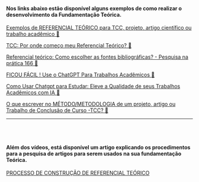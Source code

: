 #### Nos links abaixo estão disponível alguns exemplos de como realizar o desenvolvimento da Fundamentação Teórica.

[Exemplos de REFERENCIAL TEÓRICO para TCC, projeto, artigo científico ou trabalho acadêmico 🔗](https://youtu.be/6AWi9hYmAgQ)

[TCC: Por onde começo meu Referencial Teórico? 🔗](https://youtu.be/qyiL74quw6M)

[Referencial teórico: Como escolher as fontes bibliográficas? - Pesquisa na prática 166 🔗](https://youtu.be/ARS-swrzO5k)

[FICOU FÁCIL ! Use o ChatGPT Para Trabalhos Acadêmicos 🔗](https://youtu.be/SareSYAmB9E)

[Como Usar Chatgpt para Estudar: Eleve a Qualidade de seus Trabalhos Acadêmicos com IA 🔗](https://youtu.be/vVu9fSXmEpw)

[O que escrever no MÉTODO/METODOLOGIA de um projeto, artigo ou Trabalho de Conclusão de Curso -TCC? 🔗](https://youtu.be/2UbQ3mdwGpE)

---

<br>
<br>

#### Além dos vídeos, está disponível um artigo explicando os procedimentos para a pesquisa de artigos para serem usados na sua fundamentação Teórica.

[PROCESSO DE CONSTRUÇÃO DE REFERENCIAL TEÓRICO](PROCESSO%20DE%20CONSTRUÇÃO%20DE%20REFERENCIAL%20TEÓRICO.pdf)